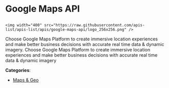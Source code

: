 # Google Maps API<p align="center">
    <img width="400" src="https://raw.githubusercontent.com/apis-list/apis-list/apis/google-maps-api/logo_256x256.png" />
</p>

Choose Google Maps Platform to create immersive location experiences and make better business decisions with accurate real time data & dynamic imagery. Choose Google Maps Platform to create immersive location experiences and make better business decisions with accurate real time data & dynamic imagery

**Categories**:

- [Maps & Geo](https://github/apis-list/apis-list#maps-and-geo)





